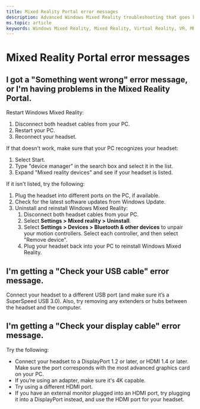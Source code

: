 ```yaml
---
title: Mixed Reality Portal error messages
description: Advanced Windows Mixed Reality troubleshooting that goes beyond our standard consumer support documentation.
ms.topic: article
keywords: Windows Mixed Reality, Mixed Reality, Virtual Reality, VR, MR, Troubleshoot, Errors, Help, Support, Mixed Reality Portal
---
```



# Mixed Reality Portal error messages

## I got a "Something went wrong" error message, or I'm having problems in the Mixed Reality Portal.

Restart Windows Mixed Reality:
1. Disconnect both headset cables from your PC.
2. Restart your PC.
3. Reconnect your headset.

If that doesn't work, make sure that your PC recognizes your headset:
1. Select Start.
2. Type "device manager" in the search box and select it in the list. 
3. Expand "Mixed reality devices" and see if your headset is listed. 

If it isn't listed, try the following:
1. Plug the headset into different ports on the PC, if available.
2. Check for the latest software updates from Windows Update.
3. Uninstall and reinstall Windows Mixed Reality:
    1. Disconnect both headset cables from your PC.
    2. Select **Settings  > Mixed reality > Uninstall**.
    3. Select **Settings  > Devices  > Bluetooth & other devices** to unpair your motion controllers. Select each controller, and then select "Remove device".
    4. Plug your headset back into your PC to reinstall Windows Mixed Reality.
    
## I'm getting a "Check your USB cable" error message.

Connect your headset to a different USB port (and make sure it’s a SuperSpeed USB 3.0). Also, try removing any extenders or hubs between the headset and the computer.

## I'm getting a "Check your display cable" error message.

Try the following:
* Connect your headset to a DisplayPort 1.2 or later, or HDMI 1.4 or later. Make sure the port corresponds with the most advanced graphics card on your PC.
* If you’re using an adapter, make sure it's 4K capable.
* Try using a different HDMI port.
* If you have an external monitor plugged into an HDMI port, try plugging it into a DisplayPort instead, and use the HDMI port for your headset.

